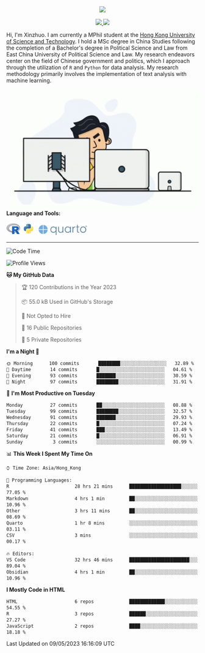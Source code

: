 <div align='center'>
<img src='https://readme-typing-svg.herokuapp.com?font=ubuntu&color=4d3900&center=true&lines=HKUST+Mphil+in+SOSC;Focus+on+China;Code+for+PoliSci'/>
</div>

<p align='center'>
 <a href='https://www.linkedin.com/in/xinzhuo-huang-5161011ba/' target='_blank'>
        <img src='https://img.shields.io/badge/linkedin%20-%230077B5.svg?&style=for-the-badge&logo=linkedin&logoColor=white'/>
    </a>
 <a href='https://twitter.com/HsinchoH' target='_blank'>
        <img src='https://img.shields.io/badge/Twitter-1DA1F2?style=for-the-badge&logo=twitter&logoColor=white'/>
    </a>
    </p>
    
Hi, I'm Xinzhuo. I am currently a MPhil student at the [Hong Kong University of Science and Technology](https://sosc.hkust.edu.hk/node/613). I hold a MSc degree in China Studies following the completion of a Bachelor's degree in Political Science and Law from East China University of Political Science and Law. My research endeavors center on the field of Chinese government and politics, which I approach through the utilization of `R` and `Python` for data analysis. My research methodology primarily involves the implementation of text analysis with machine learning.




<img align='right' src="https://github.com/xinzhuohkust/xinzhuohkust/blob/main/programmer.gif" width="590">



**Language and Tools:**  

<code><img height="36" src="https://raw.githubusercontent.com/github/explore/80688e429a7d4ef2fca1e82350fe8e3517d3494d/topics/r/r.png"></code>
<code><img height="36" src="https://raw.githubusercontent.com/github/explore/80688e429a7d4ef2fca1e82350fe8e3517d3494d/topics/python/python.png"></code>
<code><img height="32" src="https://github.com/quarto-dev/quarto-r/blob/main/man/figures/quarto.png"></code>

---
<!--START_SECTION:waka-->
![Code Time](http://img.shields.io/badge/Code%20Time-464%20hrs%2033%20mins-blue)

![Profile Views](http://img.shields.io/badge/Profile%20Views-53-blue)

**🐱 My GitHub Data** 

> 🏆 120 Contributions in the Year 2023
 > 
> 📦 55.0 kB Used in GitHub's Storage 
 > 
> 🚫 Not Opted to Hire
 > 
> 📜 16 Public Repositories 
 > 
> 🔑 5 Private Repositories  
 > 
**I'm a Night 🦉** 

```text
🌞 Morning      100 commits       ████████░░░░░░░░░░░░░░░░░   32.89 % 
🌆 Daytime       14 commits       █░░░░░░░░░░░░░░░░░░░░░░░░   04.61 % 
🌃 Evening       93 commits       ███████░░░░░░░░░░░░░░░░░░   30.59 % 
🌙 Night         97 commits       ████████░░░░░░░░░░░░░░░░░   31.91 % 

```
📅 **I'm Most Productive on Tuesday** 

```text
Monday          27 commits       ██░░░░░░░░░░░░░░░░░░░░░░░   08.88 % 
Tuesday         99 commits       ████████░░░░░░░░░░░░░░░░░   32.57 % 
Wednesday       91 commits       ███████░░░░░░░░░░░░░░░░░░   29.93 % 
Thursday        22 commits       █░░░░░░░░░░░░░░░░░░░░░░░░   07.24 % 
Friday          41 commits       ███░░░░░░░░░░░░░░░░░░░░░░   13.49 % 
Saturday        21 commits       █░░░░░░░░░░░░░░░░░░░░░░░░   06.91 % 
Sunday           3 commits       ░░░░░░░░░░░░░░░░░░░░░░░░░   00.99 % 

```


📊 **This Week I Spent My Time On** 

```text
⌚︎ Time Zone: Asia/Hong_Kong

💬 Programming Languages: 
R                        28 hrs 21 mins      ███████████████████░░░░░░   77.05 % 
Markdown                 4 hrs 1 min         ██░░░░░░░░░░░░░░░░░░░░░░░   10.96 % 
Other                    3 hrs 11 mins       ██░░░░░░░░░░░░░░░░░░░░░░░   08.69 % 
Quarto                   1 hr 8 mins         ░░░░░░░░░░░░░░░░░░░░░░░░░   03.11 % 
CSV                      3 mins              ░░░░░░░░░░░░░░░░░░░░░░░░░   00.17 % 

🔥 Editors: 
VS Code                  32 hrs 46 mins      ██████████████████████░░░   89.04 % 
Obsidian                 4 hrs 1 min         ██░░░░░░░░░░░░░░░░░░░░░░░   10.96 % 

```

**I Mostly Code in HTML** 

```text
HTML                     6 repos             █████████████░░░░░░░░░░░░   54.55 % 
R                        3 repos             ██████░░░░░░░░░░░░░░░░░░░   27.27 % 
JavaScript               2 repos             ████░░░░░░░░░░░░░░░░░░░░░   18.18 % 

```



 Last Updated on 09/05/2023 16:16:09 UTC
<!--END_SECTION:waka-->
    
    
    
    
    
    
    
    
